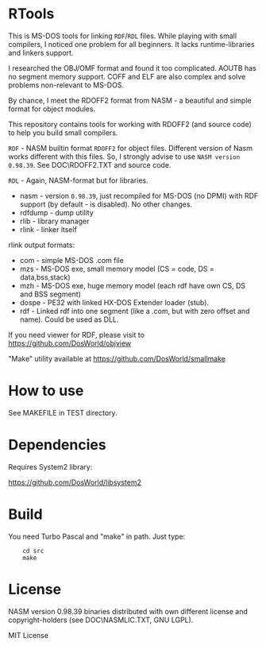 # RTools

This is MS-DOS tools for linking `RDF`/`RDL` files.
While playing with small compilers, I noticed one problem for all beginners.
It lacks runtime-libraries and linkers support.

I researched the OBJ/OMF format and found it too complicated.
AOUTB has no segment memory support. COFF and ELF are also complex
and solve problems non-relevant to MS-DOS.

By chance, I meet the RDOFF2 format from NASM - a beautiful and simple
format for object modules.

This repository contains tools for working with RDOFF2 (and source code)
to help you build small compilers.

`RDF` - NASM builtin format `RDOFF2` for object files. Different version of
Nasm works different with this files. So, I strongly advise to use
`NASM version 0.98.39`. See DOC\RDOFF2.TXT and source code.

`RDL` - Again, NASM-format but for libraries.

* nasm - version `0.98.39`, just recompiled for MS-DOS (no DPMI) with RDF support
(by default - is disabled). No other changes.
* rdfdump - dump utility
* rlib - library manager
* rlink - linker itself

rlink output formats:
* com - simple MS-DOS .com file
* mzs - MS-DOS exe, small memory model (CS = code, DS = data,bss,stack)
* mzh - MS-DOS exe, huge memory model (each rdf have own CS, DS and BSS segment)
* dospe - PE32 with linked HX-DOS Extender loader (stub).
* rdf - Linked rdf into one segment (like a .com, but with zero offset and name). Could be used as DLL.

If you need viewer for RDF, please visit to https://github.com/DosWorld/objview

"Make" utility available at https://github.com/DosWorld/smallmake

# How to use

See MAKEFILE in TEST directory.

# Dependencies

Requires System2 library:

https://github.com/DosWorld/libsystem2

# Build

You need Turbo Pascal and "make" in path.
Just type:

        cd src
        make

# License

NASM version 0.98.39 binaries distributed with own different license
and copyright-holders (see DOC\NASMLIC.TXT, GNU LGPL).

MIT License